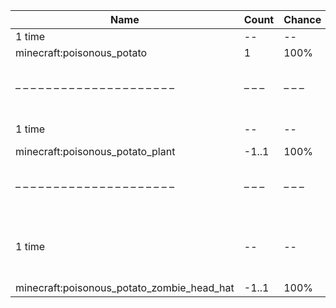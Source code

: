 | Name                                       | Count | Chance | Weight | Comment                                 |
| ------------------------------------------ | ----- | ------ | ------ | --------------------------------------- |
| 1 time                                     |    -- |     -- |     -- |                                         |
| minecraft:poisonous_potato                 |     1 |   100% |      1 |                                         |
| – – – – – – – – – – – – – – – – – – – – –  | – – – | – – –  | – – –  | – – – – – – – – – – – – – – – – – – – – |
| 1 time                                     |    -- |     -- |     -- | killed by player                        |
| minecraft:poisonous_potato_plant           | -1..1 |   100% |      1 |                                         |
| – – – – – – – – – – – – – – – – – – – – –  | – – – | – – –  | – – –  | – – – – – – – – – – – – – – – – – – – – |
| 1 time                                     |    -- |     -- |     -- | killed by player, random chance: 0.025% |
| minecraft:poisonous_potato_zombie_head_hat | -1..1 |   100% |      1 |                                         |